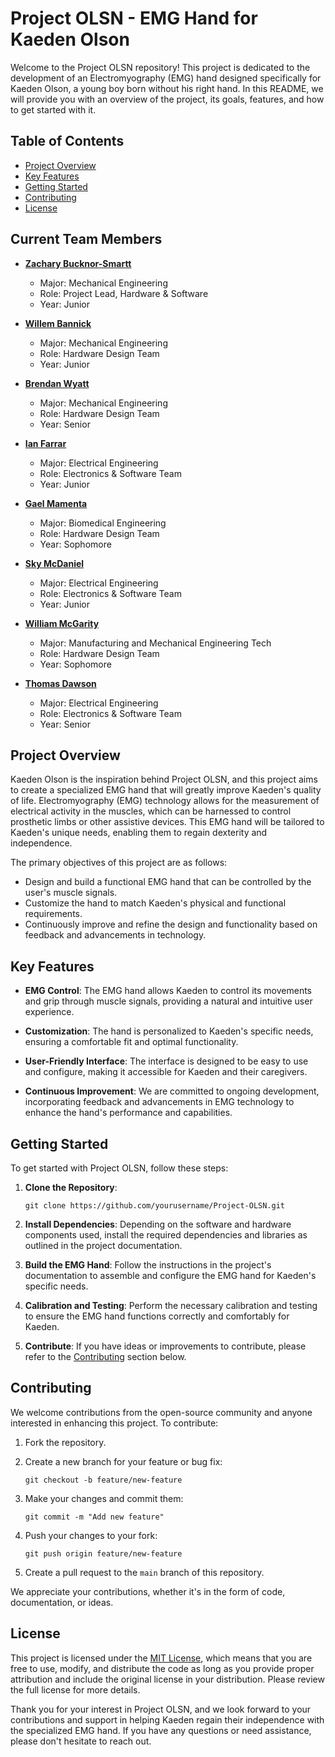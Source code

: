 # Project OLSN - EMG Hand for Kaeden Olson

Welcome to the Project OLSN repository! This project is dedicated to the development of an Electromyography (EMG) hand designed specifically for Kaeden Olson, a young boy born without his right hand. In this README, we will provide you with an overview of the project, its goals, features, and how to get started with it.

## Table of Contents

- [Project Overview](#project-overview)
- [Key Features](#key-features)
- [Getting Started](#getting-started)
- [Contributing](#contributing)
- [License](#license)
  
## Current Team Members

- **[Zachary Bucknor-Smartt](https://www.linkedin.com/in/zacharybsmartt/)**
  - Major: Mechanical Engineering
  - Role: Project Lead, Hardware & Software
  - Year: Junior

- **[Willem Bannick](https://www.linkedin.com/in/willem-bannick-82127321b/)**
  - Major: Mechanical Engineering
  - Role: Hardware Design Team
  - Year: Junior

- **[Brendan Wyatt](https://www.linkedin.com/in/brendan-wyatt/)**
  - Major: Mechanical Engineering
  - Role: Hardware Design Team
  - Year: Senior

- **[Ian Farrar](https://www.linkedin.com/in/ian-farrar-479218233/)**
  - Major: Electrical Engineering
  - Role: Electronics & Software Team
  - Year: Junior

- **[Gael Mamenta](https://www.linkedin.com/in/gaelmamenta/)**
  - Major: Biomedical Engineering
  - Role: Hardware Design Team
  - Year: Sophomore

- **[Sky McDaniel](https://www.linkedin.com/in/sky-mcdaniel-627827213/)**
  - Major: Electrical Engineering
  - Role: Electronics & Software Team
  - Year: Junior

- **[William McGarity](https://www.linkedin.com/in/william-mcgarity-978b7826a/)**
  - Major: Manufacturing and Mechanical Engineering Tech
  - Role: Hardware Design Team
  - Year: Sophomore

- **[Thomas Dawson](https://www.linkedin.com/in/thomas-dawson-b44439216/)**
  - Major: Electrical Engineering
  - Role: Electronics & Software Team
  - Year: Senior

## Project Overview

Kaeden Olson is the inspiration behind Project OLSN, and this project aims to create a specialized EMG hand that will greatly improve Kaeden's quality of life. Electromyography (EMG) technology allows for the measurement of electrical activity in the muscles, which can be harnessed to control prosthetic limbs or other assistive devices. This EMG hand will be tailored to Kaeden's unique needs, enabling them to regain dexterity and independence.

The primary objectives of this project are as follows:
- Design and build a functional EMG hand that can be controlled by the user's muscle signals.
- Customize the hand to match Kaeden's physical and functional requirements.
- Continuously improve and refine the design and functionality based on feedback and advancements in technology.

## Key Features

- **EMG Control**: The EMG hand allows Kaeden to control its movements and grip through muscle signals, providing a natural and intuitive user experience.

- **Customization**: The hand is personalized to Kaeden's specific needs, ensuring a comfortable fit and optimal functionality.

- **User-Friendly Interface**: The interface is designed to be easy to use and configure, making it accessible for Kaeden and their caregivers.

- **Continuous Improvement**: We are committed to ongoing development, incorporating feedback and advancements in EMG technology to enhance the hand's performance and capabilities.

## Getting Started

To get started with Project OLSN, follow these steps:

1. **Clone the Repository**:
   ```
   git clone https://github.com/yourusername/Project-OLSN.git
   ```

2. **Install Dependencies**: Depending on the software and hardware components used, install the required dependencies and libraries as outlined in the project documentation.

3. **Build the EMG Hand**: Follow the instructions in the project's documentation to assemble and configure the EMG hand for Kaeden's specific needs.

4. **Calibration and Testing**: Perform the necessary calibration and testing to ensure the EMG hand functions correctly and comfortably for Kaeden.

5. **Contribute**: If you have ideas or improvements to contribute, please refer to the [Contributing](#contributing) section below.

## Contributing

We welcome contributions from the open-source community and anyone interested in enhancing this project. To contribute:

1. Fork the repository.

2. Create a new branch for your feature or bug fix:

   ```
   git checkout -b feature/new-feature
   ```

3. Make your changes and commit them:

   ```
   git commit -m "Add new feature"
   ```

4. Push your changes to your fork:

   ```
   git push origin feature/new-feature
   ```

5. Create a pull request to the `main` branch of this repository.

We appreciate your contributions, whether it's in the form of code, documentation, or ideas.

## License

This project is licensed under the [MIT License](LICENSE), which means that you are free to use, modify, and distribute the code as long as you provide proper attribution and include the original license in your distribution. Please review the full license for more details.

Thank you for your interest in Project OLSN, and we look forward to your contributions and support in helping Kaeden regain their independence with the specialized EMG hand. If you have any questions or need assistance, please don't hesitate to reach out.
